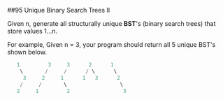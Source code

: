 ##95 Unique Binary Search Trees II 

Given n, generate all structurally unique **BST**'s (binary search trees) that store values 1...n.

For example,
Given n = 3, your program should return all 5 unique BST's shown below.
```java
   1         3     3      2      1
    \       /     /      / \      \
     3     2     1      1   3      2
    /     /       \                 \
   2     1         2                 3
```